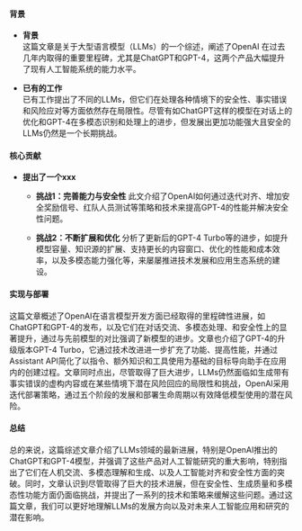 #### 背景
- **背景**       
    这篇文章是关于大型语言模型（LLMs）的一个综述，阐述了OpenAI 在过去几年内取得的重要里程碑，尤其是ChatGPT和GPT-4，这两个产品大幅提升了现有人工智能系统的能力水平。

- **已有的工作**  
    已有工作提出了不同的LLMs，但它们在处理各种情境下的安全性、事实错误和风险应对等方面依然存在局限性。尽管有如ChatGPT这样的模型在对话上的优化和GPT-4在多模态识别和处理上的进步，但发展出更加功能强大且安全的LLMs仍然是一个长期挑战。

#### 核心贡献
- **提出了一个xxx**
    - **挑战1：完善能力与安全性**
        此文介绍了OpenAI如何通过迭代对齐、增加安全奖励信号、红队人员测试等策略和技术来提高GPT-4的性能并解决安全性问题。

    - **挑战2：不断扩展和优化**
        分析了更新后的GPT-4 Turbo等的进步，如提升模型容量、知识源的扩展、支持更长的内容窗口、优化的性能和成本效率，以及多模态能力强化等，来屡屡推进技术发展和应用生态系统的建设。

#### 实现与部署
这篇文章概述了OpenAI在语言模型开发方面已经取得的里程碑性进展，如ChatGPT和GPT-4的发布，以及它们在对话交流、多模态处理、和安全性上的显著提升，通过与先前模型的对比强调了新模型的进步。文章也介绍了GPT-4的升级版本GPT-4 Turbo，它通过技术改进进一步扩充了功能、提高性能，并通过Assistant API简化了以指令、额外知识和工具使用为基础的目标导向助手在应用内的创建过程。文章同时点出，尽管取得了巨大进步，LLMs仍然面临如生成带有事实错误的虚构内容或在某些情境下潜在风险回应的局限性和挑战，OpenAI采用迭代部署策略，通过五个阶段的发展和部署生命周期以有效降低模型使用的潜在风险。

#### 总结
总的来说，这篇综述文章介绍了LLMs领域的最新进展，特别是OpenAI推出的ChatGPT和GPT-4模型，并强调了这些产品对人工智能研究的重大影响，特别指出了它们在人机交流、多模态理解和生成、以及人工智能对齐和安全性方面的突破。同时，文章认识到尽管取得了巨大的技术进展，但在安全性、生成质量和多模态性功能方面仍面临挑战，并提出了一系列的技术和策略来缓解这些问题。通过这篇文章，我们可以更好地理解LLMs的发展方向以及对未来人工智能应用和研究的潜在影响。